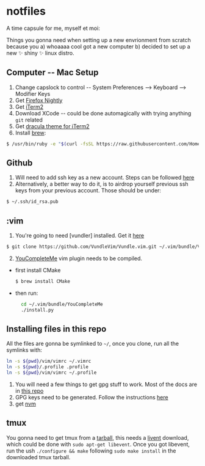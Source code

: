 # notfiles

A time capsule for me, myself et moi:

Things you gonna need when setting up a new envrionment from scratch because you a) whoaaaa cool got a new computer b) decided to set up a new :sparkles: shiny :sparkles: linux distro.

## Computer -- Mac Setup

1. Change capslock to control -- System Preferences --> Keyboard --> Modifier Keys
2. Get [Firefox Nightly](https://www.mozilla.org/en-US/firefox/channel/desktop/)
3. Get [iTerm2](https://www.iterm2.com/downloads.html)
4. Download XCode -- could be done automagically with trying anything `git` related
5. Get [dracula theme for iTerm2](https://draculatheme.com/iterm/)
6. Install [brew](https://brew.sh/):
```bash
$ /usr/bin/ruby -e "$(curl -fsSL https://raw.githubusercontent.com/Homebrew/install/master/install)"
```

## Github
1. Will need to add ssh key as a new account. Steps can be followed [here](https://help.github.com/articles/adding-a-new-ssh-key-to-your-github-account/)
2. Alternatively, a better way to do it, is to airdrop yourself previous ssh keys from your previous account. Those should be under:
``` bash
$ ~/.ssh/id_rsa.pub
```

## :vim
1. You're going to need [vundler] installed. Get it [here](https://github.com/VundleVim/Vundle.vim)
```bash
$ git clone https://github.com/VundleVim/Vundle.vim.git ~/.vim/bundle/Vundle.vim
```
2. [YouCompleteMe]() vim plugin needs to be compiled.
  - first install CMake 
    ```bash
    $ brew install CMake
    ```
  - then run:
    ```bash
      cd ~/.vim/bundle/YouCompleteMe
      ./install.py
    ```

## Installing files in this repo


All the files are gonna be symlinked to `~/`, once you clone, run all the symlinks with:

```bash
ln -s ${pwd}/vim/vimrc ~/.vimrc
ln -s ${pwd}/.profile .profile
ln -s ${pwd}/vim/vimrc ~/.profile
```

1. You will need a few things to get gpg stuff to work. Most of the docs are in [this repo](https://gist.github.com/bmhatfield/cc21ec0a3a2df963bffa3c1f884b676b)
2. GPG keys need to be generated. Follow the instructions [here](https://help.github.com/articles/generating-a-new-gpg-key)
3. get [nvm](https://github.com/creationix/nvm)

## tmux

You gonna need to get tmux from a [tarball](https://tmux.github.io/), this needs a [livent](http://libevent.org/) download, which could be done with `sudo apt-get libevent`. Once you got libevent, run the ush `./configure && make` following `sudo make install` in the downloaded tmux tarball.
